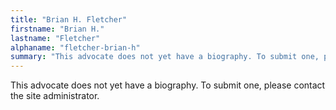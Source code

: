 ```yaml
---
title: "Brian H. Fletcher"
firstname: "Brian H."
lastname: "Fletcher"
alphaname: "fletcher-brian-h"
summary: "This advocate does not yet have a biography. To submit one, please contact the site administrator."
---
```

This advocate does not yet have a biography. To submit one, please contact the site administrator.


